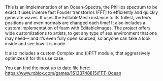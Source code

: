 This is an implementation of an Ocean-Spectra, the Phillips spectrum to be exact.It uses inverse fast Fourier transforms (FFT) to efficiently and quickly generate waves.
It uses the EditableMesh instance to its fullest, vertex’s positions and even normals are changed each time! It also includes a custom implementation of foam with EditableImages. 
The project offers wide customizations to artists, to get any type of sea environment that one may need— and it’s even fully open sourced, so anyone can take a look inside and see how it is made.

It also includes a custom Complex and (i)FFT module, that aggressively optimizes it for this use case. 

You can find the most up to date file here: https://www.roblox.com/games/15133748815/FFT-Ocean
